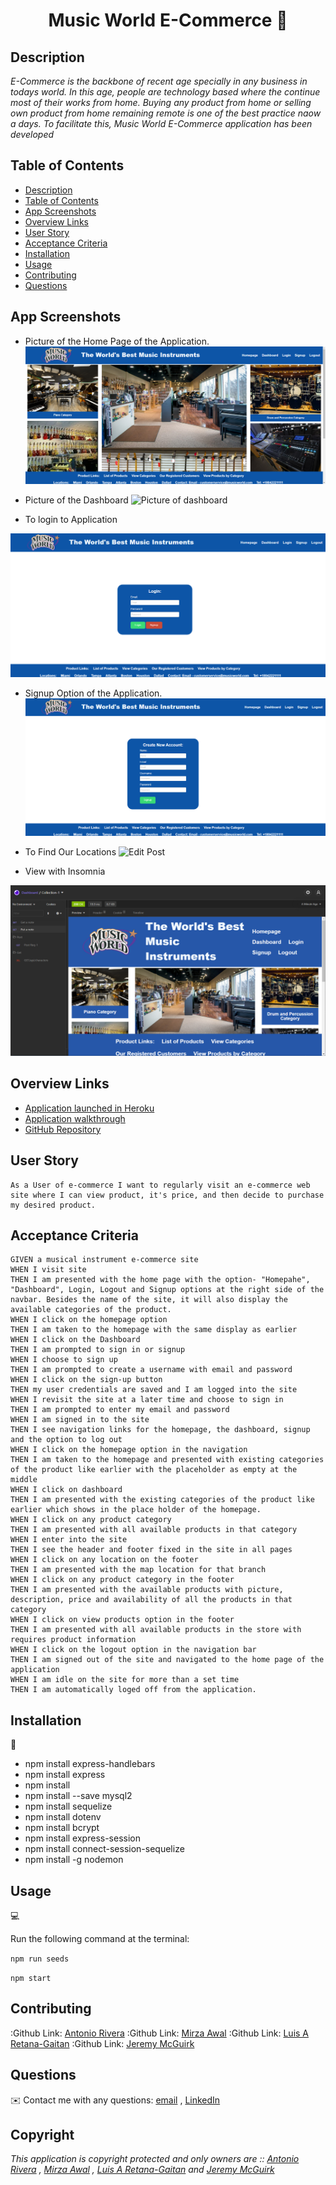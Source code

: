 <h1 align="center">Music World E-Commerce 👋</h1>

## Description

*E-Commerce is the backbone of recent age specially in any business in todays world. In this age, people are technology based where the continue most of their works from home. Buying any product from home or selling own product from home remaining remote is one of the best practice naow a days. To facilitate this, Music World E-Commerce application has been developed*


## Table of Contents

- [Description](#description)
- [Table of Contents](#table-of-contents)
- [App Screenshots](#app-screenshots)
- [Overview Links](#overview-links)
- [User Story](#user-story)
- [Acceptance Criteria](#acceptance-criteria)
- [Installation](#installation)
- [Usage](#usage)
- [Contributing](#contributing)
- [Questions](#questions)


## App Screenshots
- Picture of the Home Page of the Application.
![Home page of the application](./public/images/application-output/Homepage-display.png)

- Picture of the Dashboard
![Picture of dashboard](./public/images/application-output/Dashboard-display.JPG)

- To login to Application

![Login functionality](./public/images/application-output/Login-page.png)

- Signup Option of the Application.
![Signup option](./public/images/application-output/Signup-page.png)

- To Find Our Locations
![Edit Post](./public/images/application-output/Location-page.JPG)

- View with Insomnia

![In API](./public/images/application-output/Insomnia-API-View.png)


## Overview Links
- [Application launched in Heroku](https://music-world-ecommerce.herokuapp.com/)
- [Application walkthrough](https://watch.screencastify.com/v/9sRcfDbkBQJnXRCZYhMR)
- [GitHub Repository](https://mirzadev.github.io/music-world-ecommerce/)


## User Story
```text
As a User of e-commerce I want to regularly visit an e-commerce web site where I can view product, it's price, and then decide to purchase my desired product.
```

## Acceptance Criteria

```text
GIVEN a musical instrument e-commerce site
WHEN I visit site
THEN I am presented with the home page with the option- "Homepahe", "Dashboard", Login, Logout and Signup options at the right side of the navbar. Besides the name of the site, it will also display the available categories of the product.
WHEN I click on the homepage option
THEN I am taken to the homepage with the same display as earlier
WHEN I click on the Dashboard
THEN I am prompted to sign in or signup
WHEN I choose to sign up
THEN I am prompted to create a username with email and password
WHEN I click on the sign-up button
THEN my user credentials are saved and I am logged into the site
WHEN I revisit the site at a later time and choose to sign in
THEN I am prompted to enter my email and password
WHEN I am signed in to the site
THEN I see navigation links for the homepage, the dashboard, signup and the option to log out
WHEN I click on the homepage option in the navigation
THEN I am taken to the homepage and presented with existing categories of the product like earlier with the placeholder as empty at the middle
WHEN I click on dashboard
THEN I am presented with the existing categories of the product like earlier which shows in the place holder of the homepage.
WHEN I click on any product category
THEN I am presented with all available products in that category 
WHEN I enter into the site
THEN I see the header and footer fixed in the site in all pages 
WHEN I click on any location on the footer
THEN I am presented with the map location for that branch
WHEN I click on any product category in the footer
THEN I am presented with the available products with picture, description, price and availability of all the products in that category
WHEN I click on view products option in the footer
THEN I am presented with all available products in the store with requires product information
WHEN I click on the logout option in the navigation bar
THEN I am signed out of the site and navigated to the home page of the application
WHEN I am idle on the site for more than a set time
THEN I am automatically loged off from the application.
```

## Installation
💾     
- npm install express-handlebars
- npm install express
- npm install
- npm install --save mysql2
- npm install sequelize
- npm install dotenv
- npm install bcrypt
- npm install express-session
- npm install connect-session-sequelize
- npm install -g nodemon


## Usage
💻   
  
Run the following command at the terminal:

`npm run seeds`
  
`npm start`


## Contributing

:Github Link: [Antonio Rivera](https://github.com/rTonyCloud)
:Github Link: [Mirza Awal](https://github.com/mirzadev)
:Github Link: [Luis A Retana-Gaitan](https://github.com/lretana1)
:Github Link: [Jeremy McGuirk](https://github.com/Jeremymcg88)


## Questions
✉️ Contact me with any questions: [email](mailto:awal.mirza2016@gmail.com) , [LinkedIn](https://www.linkedin.com/in/mirza-awal-5972511b5/)<br />

## Copyright
*This application is copyright protected and only owners are 
:: [Antonio Rivera](https://github.com/rTonyCloud) , 
[Mirza Awal](https://github.com/mirzadev) ,
[Luis A Retana-Gaitan](https://github.com/lretana1) and
[Jeremy McGuirk](https://github.com/Jeremymcg88)*
